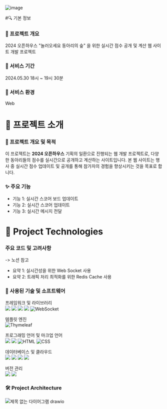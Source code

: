 ![image](https://github.com/user-attachments/assets/1c6c554e-84d2-423f-8c75-43cc93d38a0a)

#🔍 기본 정보

### 🚀 프로젝트 개요
2024 오픈하우스 "놀러오세요 동아리의 숲" 을 위한 실시간 점수 공개 및 계산 웹 사이트 개발 프로젝트

### 📅 서비스 기간 
2024.05.30 18시 ~ 19시 30분

### 📁 서비스 환경
Web

# 📖 프로젝트 소개

### 📄 프로젝트 개요 및 목적

이 프로젝트는 **2024 오픈하우스** 기획의 일환으로 진행되는 웹 개발 프로젝트로, 다양한 동아리들의 점수를 실시간으로 공개하고 계산하는 사이트입니다. 본 웹 사이트는 행사 중 실시간 점수 업데이트 및 공개를 통해 참가자의 경험을 향상시키는 것을 목표로 합니다.

### ✨ 주요 기능

- 기능 1: 실시간 스코어 보드 업데이트
- 기능 2: 실시간 스코어 업데이트
- 기능 3: 실시간 메시지 전달

# 📖 Project Technologies

### 주요 코드 및 고려사항
-> 노션 참고
- 요약 1: 실시간성을 위한 Web Socket 사용
- 요약 2: 트래픽 처리 최적화를 위한 Redis Cache 사용

### 📝 사용된 기술 및 소프트웨어

프레임워크 및 라이브러리<br>
<img src="https://img.shields.io/badge/Spring-6DB33F?style=flat-square&logo=spring&logoColor=white"/> <img src="https://img.shields.io/badge/SpringBoot-6DB33F?style=flat-square&logo=springboot&logoColor=white"/> <img src="https://img.shields.io/badge/JPA-6DB33F?style=flat-square&logo=hibernate&logoColor=white"/> <img src="https://img.shields.io/badge/SpringDataJPA-6DB33F?style=flat-square&logo=spring&logoColor=white"/> 
<img src="https://img.shields.io/badge/WebSocket-000000?style=flat-square&logo=WebSocket&logoColor=white" alt="WebSocket"/>

템플릿 엔진<br>
<img src="https://img.shields.io/badge/Thymeleaf-005F0F?style=flat-square&logo=Thymeleaf&logoColor=white" alt="Thymeleaf"/>

프로그래밍 언어 및 마크업 언어<br>
<img src="https://img.shields.io/badge/java-FF81F9?style=flat-square"/> <img src="https://img.shields.io/badge/JavaScript-F7DF1C?style=flat-square&logo=JavaScript&logoColor=black"/> <img src="https://img.shields.io/badge/HTML-E34F26?style=flat-square&logo=HTML5&logoColor=white" alt="HTML"/>
<img src="https://img.shields.io/badge/CSS-1572B6?style=flat-square&logo=CSS3&logoColor=white" alt="CSS"/>

데이터베이스 및 클라우드<br>
<img src="https://img.shields.io/badge/MySQL-4479A1?style=flat-square&logo=MySQL&logoColor=white"/> <img src="https://img.shields.io/badge/AmazonEC2-FF9900?style=flat-square&logo=AmazonEC2&logoColor=white"/> <img src="https://img.shields.io/badge/AmazonRDS-527FFF?style=flat-square&logo=AmazonRDS&logoColor=white"/> <img src="https://img.shields.io/badge/Ubuntu-E95420?style=flat-square&logo=Ubuntu&logoColor=white"/>

버전 관리<br>
<img src="https://img.shields.io/badge/git-F05032?style=flat-square&logo=git&logoColor=white"/> <img src="https://img.shields.io/badge/github-181717?style=flat-square&logo=github&logoColor=white"/>


### 🛠 Project Architecture
![제목 없는 다이어그램 drawio](https://github.com/user-attachments/assets/2bf0a497-22ea-4413-8bf7-93b64e688c7a)
